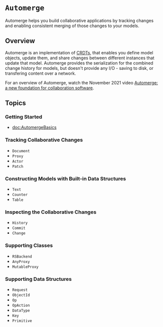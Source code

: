 # ``Automerge``

Automerge helps you build collaborative applications by tracking changes and enabling consistent merging of those changes to your models.

## Overview

Automerge is an implementation of [CRDTs](https://crdt.tech), that enables you define model objects, update them, and share changes between different instances that update that model. 
Automerge provides the serialization for the combined change history for models, but doesn't provide any I/O - saving to disk, or transfering content over a network.

For an overview of Automerge, watch the November 2021 video [Automerge: a new foundation for collaboration software](https://www.youtube.com/watch?v=Qytg0Ibet2E).

## Topics

### Getting Started

- <doc:AutomergeBasics>

### Tracking Collaborative Changes

- ``Document``
- ``Proxy``
- ``Actor``
- ``Patch``

### Constructing Models with Built-in Data Structures

- ``Text``
- ``Counter``
- ``Table``

### Inspecting the Collaborative Changes

- ``History``
- ``Commit``
- ``Change``

### Supporting Classes

- ``RSBackend``
- ``AnyProxy``
- ``MutableProxy``

### Supporting Data Structures

- ``Request``
- ``ObjectId``
- ``Op``
- ``OpAction``
- ``DataType``
- ``Key``
- ``Primitive``
